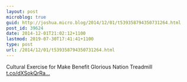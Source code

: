 ```yaml
---
layout: post
microblog: true
guid: http://joshua.micro.blog/2014/12/01/t539358794350731264.html
post_id: 39624
date: 2014-12-01T21:02:12+1100
lastmod: 2019-07-30T17:41:41+1100
type: post
url: /2014/12/01/t539358794350731264.html
---
```

Cultural Exercise for Make Benefit Glorious Nation Treadmill [t.co/dXSokQrRa...](http://t.co/dXSokQrRaq)
